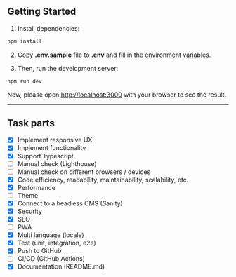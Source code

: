 ## Getting Started
1. Install dependencies:
```bash
npm install
```
2. Copy **.env.sample** file to **.env** and fill in the environment variables.

3. Then, run the development server:

```bash
npm run dev
```

Now, please open [http://localhost:3000](http://localhost:3000) with your browser to see the result.

---

## Task parts
* [x] Implement responsive UX
* [x] Implement functionality 
* [x] Support Typescript
* [ ] Manual check (Lighthouse) 
* [ ] Manual check on different browsers / devices
* [x] Code efficiency, readability, maintainability, scalability, etc.
* [x] Performance
* [ ] Theme
* [x] Connect to a headless CMS (Sanity)
* [x] Security
* [x] SEO
* [ ] PWA
* [x] Multi language (locale)
* [x] Test (unit, integration, e2e)
* [x] Push to GitHub
* [ ] CI/CD (GitHub Actions)
* [x] Documentation (README.md)
